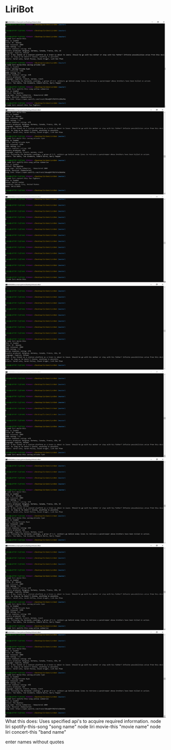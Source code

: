 # LiriBot
![Alt text](liri/band1.PNG?raw=true "band Screenshot")
![Alt text](liri/band2.PNG?raw=true "band Screenshot")
![Alt text](liri/movie1.PNG?raw=true "movie Screenshot")
![Alt text](liri/movie2.PNG?raw=true "movie Screenshot")
![Alt text](liri/movie3.PNG?raw=true "movie Screenshot")
![Alt text](liri/movie4.PNG?raw=true "movie Screenshot")
![Alt text](liri/spotify1.PNG?raw=true "spotify Screenshot")
![Alt text](liri/spotify2.PNG?raw=true "spotify Screenshot")
What this does:
Uses specified api's to acquire required information.
node liri spotify-this-song "song name" 
node liri movie-this "movie name"
node liri concert-this "band name"

enter names without quotes
